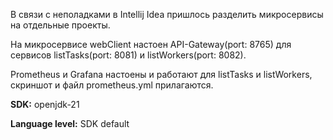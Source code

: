 В связи с неполадками в Intellij Idea пришлось разделить микросервисы на отдельные проекты. 

На микросервисе webClient настоен API-Gateway(port: 8765) для сервисов listTasks(port: 8081) и listWorkers(port: 8082).

Prometheus и Grafana настоены и работают для listTasks и listWorkers, скриншот и файл prometheus.yml прилагаются.

**SDK:** openjdk-21

**Language level:** SDK default